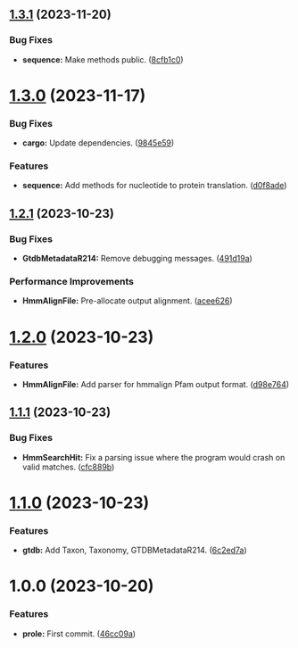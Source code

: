 ## [1.3.1](https://github.com/aaronmussig/prole/compare/v1.3.0...v1.3.1) (2023-11-20)


### Bug Fixes

* **sequence:** Make methods public. ([8cfb1c0](https://github.com/aaronmussig/prole/commit/8cfb1c0cce26bee517bf8dac0af1a3ce7790f235))

# [1.3.0](https://github.com/aaronmussig/prole/compare/v1.2.1...v1.3.0) (2023-11-17)


### Bug Fixes

* **cargo:** Update dependencies. ([9845e59](https://github.com/aaronmussig/prole/commit/9845e59c1e2c812c188616b8cd1e8fe7c48f3611))


### Features

* **sequence:** Add methods for nucleotide to protein translation. ([d0f8ade](https://github.com/aaronmussig/prole/commit/d0f8adebff0950ea287966806f2e6c70377ae356))

## [1.2.1](https://github.com/aaronmussig/prole/compare/v1.2.0...v1.2.1) (2023-10-23)


### Bug Fixes

* **GtdbMetadataR214:** Remove debugging messages. ([491d19a](https://github.com/aaronmussig/prole/commit/491d19a1d53c141f2d8b33771b127ea5e3c647cd))


### Performance Improvements

* **HmmAlignFile:** Pre-allocate output alignment. ([acee626](https://github.com/aaronmussig/prole/commit/acee626ea2b54bf12cd3b2216a1956f0ad459b0e))

# [1.2.0](https://github.com/aaronmussig/prole/compare/v1.1.1...v1.2.0) (2023-10-23)


### Features

* **HmmAlignFile:** Add parser for hmmalign Pfam output format. ([d98e764](https://github.com/aaronmussig/prole/commit/d98e76446948622c2e1b970fb242026599bb5edd))

## [1.1.1](https://github.com/aaronmussig/prole/compare/v1.1.0...v1.1.1) (2023-10-23)


### Bug Fixes

* **HmmSearchHit:** Fix a parsing issue where the program would crash on valid matches. ([cfc889b](https://github.com/aaronmussig/prole/commit/cfc889b7c55f5306268b494c55037d9c17f5312c))

# [1.1.0](https://github.com/aaronmussig/prole/compare/v1.0.0...v1.1.0) (2023-10-23)


### Features

* **gtdb:** Add Taxon, Taxonomy, GTDBMetadataR214. ([6c2ed7a](https://github.com/aaronmussig/prole/commit/6c2ed7a5a4b78928bc92d9ca48f713cada3e4523))

# 1.0.0 (2023-10-20)


### Features

* **prole:** First commit. ([46cc09a](https://github.com/aaronmussig/prole/commit/46cc09ac886886026fcfcffab95f62193ed42195))
